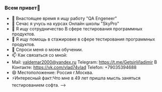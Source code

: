 ### Всем привет👋

- 🔭 Внастоящее время я ищу работу "QA Engeneer"
- 🌱 Сечас я учусь на курсах Онлайн школы "SkyPro" 
- 👯 Я ищу сотрудничество В сфере тестирования программных продуктов.
- 🤔 Я ищу помощь в стажировке в сфере тестирования программных продуктов.
- 💬 Спроси меня о моем обучении.
- 📫 Как связаться со мной:
- Mail: valdemar2000@yandex.ru Telegram: https://t.me/GetsinVladimir В Контакте: https://vk.com/vlad74vlad Telefon: +79035394688
- 😄 Местоположение: Россия г.Москва.
- ⚡Интересный факт:Что мне в 49 лет пришла мысль заняться тестированием софта.
-->
